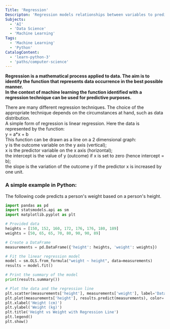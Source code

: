 ```yaml
---
Title: 'Regression'
Descripton: 'Regression models relationships between variables to predict a dependent variable based on one or more independent variables.'
Subjects:
  - 'AI'
  - 'Data Science'
  - 'Machine Learning'
Tags:
  - 'Machine Learning'
  - 'Python'
CatalogContent:
  - 'learn-python-3'
  - 'paths/computer-science'
---
```

**Regression is a mathematical process applied to data.   The aim is to identify the function that represents data occurrence in the best possible manner.  
In the context of machine learning the function identified with a regression technique can be used for predictive purposes.**  
  
There are many different regression techniques.  The choice of the appropriate technique depends on the circumstances at hand, such as data distribution.  
A simple form of regression is linear regression.  Here the data is represented by the function:  
y = a*x + b  
This function can be drawn as a line on a 2 dimensional graph:  
y is the outcome variable on the y axis (vertical);    
x is the predictor variable on the x axis (horizontal);  
the intercept is the value of y (outcome) if x is set to zero (hence intercept = b);  
the slope is the variation of the outcome y if the predictor x is increased by one unit.  
  
### A simple example in Python:  
The following code predicts a person's weight based on a person's height.  
```python
import pandas as pd
import statsmodels.api as sm
import matplotlib.pyplot as plt

# Provided data
heights = [150, 152, 160, 172, 176, 176, 180, 189]
weights = [50, 65, 65, 70, 80, 90, 90, 89]

# Create a DataFrame
measurements = pd.DataFrame({'height': heights, 'weight': weights})

# Fit the linear regression model
model = sm.OLS.from_formula("weight ~ height", data=measurements)
results = model.fit()

# Print the summary of the model
print(results.summary())

# Plot the data and the regression line
plt.scatter(measurements['height'], measurements['weight'], label='Data')
plt.plot(measurements['height'], results.predict(measurements), color='red', label='Regression Line')
plt.xlabel('Height (cm)')
plt.ylabel('Weight (kg)')
plt.title('Height vs Weight with Regression Line')
plt.legend()
plt.show()
``` 
